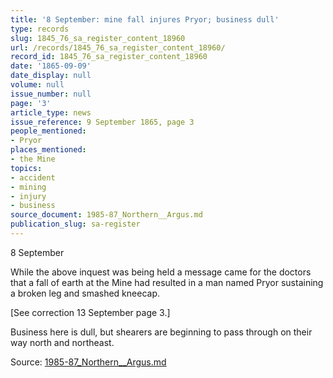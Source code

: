 ```yaml
---
title: '8 September: mine fall injures Pryor; business dull'
type: records
slug: 1845_76_sa_register_content_18960
url: /records/1845_76_sa_register_content_18960/
record_id: 1845_76_sa_register_content_18960
date: '1865-09-09'
date_display: null
volume: null
issue_number: null
page: '3'
article_type: news
issue_reference: 9 September 1865, page 3
people_mentioned:
- Pryor
places_mentioned:
- the Mine
topics:
- accident
- mining
- injury
- business
source_document: 1985-87_Northern__Argus.md
publication_slug: sa-register
---
```


8 September

While the above inquest was being held a message came for the doctors that a fall of earth at the Mine had resulted in a man named Pryor sustaining a broken leg and smashed kneecap.

[See correction 13 September page 3.]

Business here is dull, but shearers are beginning to pass through on their way north and northeast.

Source: [1985-87_Northern__Argus.md](/downloads/markdown/1985-87_Northern__Argus.md)
